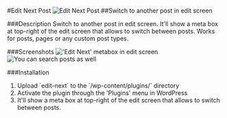 #Edit Next Post
![Edit Next Post](https://ps.w.org/edit-next/assets/banner-772x250.png "Edit Next Post")
##Switch to another post in edit screen

###Description
Switch to another post in edit screen. It'll show a meta box at top-right of the edit screen that allows to switch between posts. Works for posts, pages or any custom post types.

###Screenshots
!['Edit Next' metabox in edit screen](https://ps.w.org/edit-next/assets/screenshot-1.png "'Edit Next' metabox in edit screen")
![You can search posts as well](https://ps.w.org/edit-next/assets/screenshot-2.png "You can search posts as well")

###Installation

1. Upload \`edit-next\` to the \`/wp-content/plugins/\` directory
2. Activate the plugin through the 'Plugins' menu in WordPress
3. It'll show a meta box at top-right of the edit screen that allows to switch between posts.
